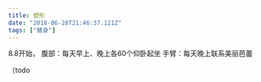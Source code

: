```yaml
---
title: 塑形
date: "2018-06-28T21:46:37.121Z"
tags: ["健身"]
---
```


8.8开始，
腹部：每天早上、晚上各60个仰卧起坐
手臂：每天晚上联系美丽芭蕾

（todo